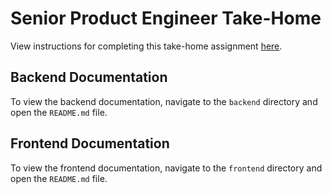 # Senior Product Engineer Take-Home

View instructions for completing this take-home assignment [here](https://co-helm.notion.site/Senior-Product-Engineer-Take-Home-6e82ec45cc2a46b59a0d9ee3aeb9449c).


## Backend Documentation 

To view the backend documentation, navigate to the `backend` directory and open the `README.md` file.

## Frontend Documentation

To view the frontend documentation, navigate to the `frontend` directory and open the `README.md` file.
